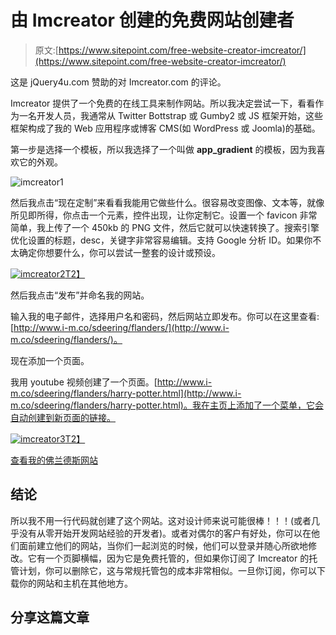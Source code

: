 # 由 Imcreator 创建的免费网站创建者

> 原文:[https://www.sitepoint.com/free-website-creator-imcreator/](https://www.sitepoint.com/free-website-creator-imcreator/)

这是 jQuery4u.com 赞助的对 Imcreator.com 的评论。

Imcreator 提供了一个免费的在线工具来制作网站。所以我决定尝试一下，看看作为一名开发人员，我通常从 Twitter Bottstrap 或 Gumby2 或 JS 框架开始，这些框架构成了我的 Web 应用程序或博客 CMS(如 WordPress 或 Joomla)的基础。

第一步是选择一个模板，所以我选择了一个叫做 **app_gradient** 的模板，因为我喜欢它的外观。

![imcreator1](../Images/dc5287339e0b0d885d6d0bec5808f4bc.png)

然后我点击“现在定制”来看看我能用它做些什么。很容易改变图像、文本等，就像所见即所得，你点击一个元素，控件出现，让你定制它。设置一个 favicon 非常简单，我上传了一个 450kb 的 PNG 文件，然后它就可以快速转换了。搜索引擎优化设置的标题，desc，关键字非常容易编辑。支持 Google 分析 ID。如果你不太确定你想要什么，你可以尝试一整套的设计或预设。

[![imcreator2](../Images/a669458ad6b6f04a46ac6ba46d8609b6.png)T2】](http://www.i-m.co/sdeering/flanders/)

然后我点击“发布”并命名我的网站。

输入我的电子邮件，选择用户名和密码，然后网站立即发布。你可以在这里查看:[http://www.i-m.co/sdeering/flanders/](http://www.i-m.co/sdeering/flanders/)。

现在添加一个页面。

我用 youtube 视频创建了一个页面。[http://www.i-m.co/sdeering/flanders/harry-potter.html](http://www.i-m.co/sdeering/flanders/harry-potter.html)。我在主页上添加了一个菜单，它会自动创建到新页面的链接。

[![imcreator3](../Images/259d2653073ea3eb4c7ca0c127bd07ea.png)T2】](http://www.i-m.co/sdeering/flanders/harry-potter.html)

[查看我的佛兰德斯网站](http://www.i-m.co/sdeering/flanders/)

## 结论

所以我不用一行代码就创建了这个网站。这对设计师来说可能很棒！！！(或者几乎没有从零开始开发网站经验的开发者)。或者对偶尔的客户有好处，你可以在他们面前建立他们的网站，当你们一起浏览的时候，他们可以登录并随心所欲地修改。它有一个页脚横幅，因为它是免费托管的，但如果你订阅了 Imcreator 的托管计划，你可以删除它，这与常规托管包的成本非常相似。一旦你订阅，你可以下载你的网站和主机在其他地方。

## 分享这篇文章
